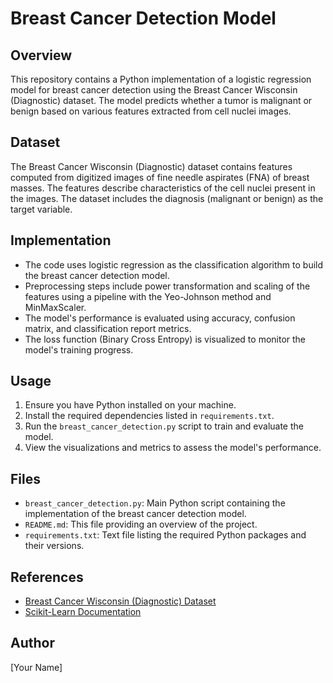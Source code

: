 # Breast Cancer Detection Model

## Overview
This repository contains a Python implementation of a logistic regression model for breast cancer detection using the Breast Cancer Wisconsin (Diagnostic) dataset. The model predicts whether a tumor is malignant or benign based on various features extracted from cell nuclei images.

## Dataset
The Breast Cancer Wisconsin (Diagnostic) dataset contains features computed from digitized images of fine needle aspirates (FNA) of breast masses. The features describe characteristics of the cell nuclei present in the images. The dataset includes the diagnosis (malignant or benign) as the target variable.

## Implementation
- The code uses logistic regression as the classification algorithm to build the breast cancer detection model.
- Preprocessing steps include power transformation and scaling of the features using a pipeline with the Yeo-Johnson method and MinMaxScaler.
- The model's performance is evaluated using accuracy, confusion matrix, and classification report metrics.
- The loss function (Binary Cross Entropy) is visualized to monitor the model's training progress.

## Usage
1. Ensure you have Python installed on your machine.
2. Install the required dependencies listed in `requirements.txt`.
3. Run the `breast_cancer_detection.py` script to train and evaluate the model.
4. View the visualizations and metrics to assess the model's performance.

## Files
- `breast_cancer_detection.py`: Main Python script containing the implementation of the breast cancer detection model.
- `README.md`: This file providing an overview of the project.
- `requirements.txt`: Text file listing the required Python packages and their versions.

## References
- [Breast Cancer Wisconsin (Diagnostic) Dataset](https://archive.ics.uci.edu/ml/datasets/Breast+Cancer+Wisconsin+(Diagnostic))
- [Scikit-Learn Documentation](https://scikit-learn.org/stable/index.html)

## Author
[Your Name]

